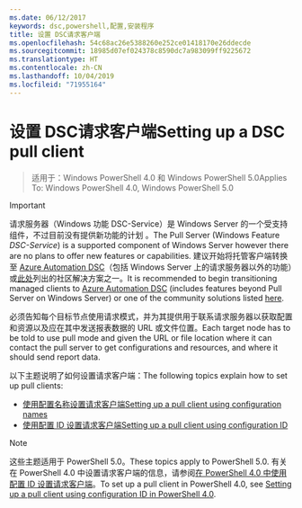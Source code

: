 ```yaml
---
ms.date: 06/12/2017
keywords: dsc,powershell,配置,安装程序
title: 设置 DSC请求客户端
ms.openlocfilehash: 54c68ac26e5388260e252ce01418170e26ddecde
ms.sourcegitcommit: 18985d07ef024378c8590dc7a983099ff9225672
ms.translationtype: HT
ms.contentlocale: zh-CN
ms.lasthandoff: 10/04/2019
ms.locfileid: "71955164"
---
```

# <a name="setting-up-a-dsc-pull-client"></a><span data-ttu-id="29454-103">设置 DSC请求客户端</span><span class="sxs-lookup"><span data-stu-id="29454-103">Setting up a DSC pull client</span></span>

> <span data-ttu-id="29454-104">适用于：Windows PowerShell 4.0 和 Windows PowerShell 5.0</span><span class="sxs-lookup"><span data-stu-id="29454-104">Applies To: Windows PowerShell 4.0, Windows PowerShell 5.0</span></span>

> [!IMPORTANT]
> <span data-ttu-id="29454-105">请求服务器（Windows 功能 DSC-Service）是 Windows Server 的一个受支持组件，不过目前没有提供新功能的计划  。</span><span class="sxs-lookup"><span data-stu-id="29454-105">The Pull Server (Windows Feature *DSC-Service*) is a supported component of Windows Server however there are no plans to offer new features or capabilities.</span></span> <span data-ttu-id="29454-106">建议开始将托管客户端转换至 [Azure Automation DSC](/azure/automation/automation-dsc-getting-started)（包括 Windows Server 上的请求服务器以外的功能）或[此处](pullserver.md#community-solutions-for-pull-service)列出的社区解决方案之一。</span><span class="sxs-lookup"><span data-stu-id="29454-106">It is recommended to begin transitioning managed clients to [Azure Automation DSC](/azure/automation/automation-dsc-getting-started) (includes features beyond Pull Server on Windows Server) or one of the community solutions listed [here](pullserver.md#community-solutions-for-pull-service).</span></span>

<span data-ttu-id="29454-107">必须告知每个目标节点使用请求模式，并为其提供用于联系请求服务器以获取配置和资源以及应在其中发送报表数据的 URL 或文件位置。</span><span class="sxs-lookup"><span data-stu-id="29454-107">Each target node has to be told to use pull mode and given the URL or file location where it can contact the pull server to get configurations and resources, and where it should send report data.</span></span>

<span data-ttu-id="29454-108">以下主题说明了如何设置请求客户端：</span><span class="sxs-lookup"><span data-stu-id="29454-108">The following topics explain how to set up pull clients:</span></span>

* [<span data-ttu-id="29454-109">使用配置名称设置请求客户端</span><span class="sxs-lookup"><span data-stu-id="29454-109">Setting up a pull client using configuration names</span></span>](pullClientConfigNames.md)
* [<span data-ttu-id="29454-110">使用配置 ID 设置请求客户端</span><span class="sxs-lookup"><span data-stu-id="29454-110">Setting up a pull client using configuration ID</span></span>](pullClientConfigID.md)

> [!NOTE]
> <span data-ttu-id="29454-111">这些主题适用于 PowerShell 5.0。</span><span class="sxs-lookup"><span data-stu-id="29454-111">These topics apply to PowerShell 5.0.</span></span> <span data-ttu-id="29454-112">有关在 PowerShell 4.0 中设置请求客户端的信息，请参阅[在 PowerShell 4.0 中使用配置 ID 设置请求客户端](pullClientConfigID4.md)。</span><span class="sxs-lookup"><span data-stu-id="29454-112">To set up a pull client in PowerShell 4.0, see [Setting up a pull client using configuration ID in PowerShell 4.0](pullClientConfigID4.md).</span></span>